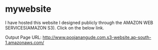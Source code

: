 # mywebsite

I have hosted this website I designed publicly through the AMAZON WEB SERVICES(AMAZON S3). Click on the below link.
 
 Output Page URL: 
 http://www.poojanangude.com.s3-website.ap-south-1.amazonaws.com/
